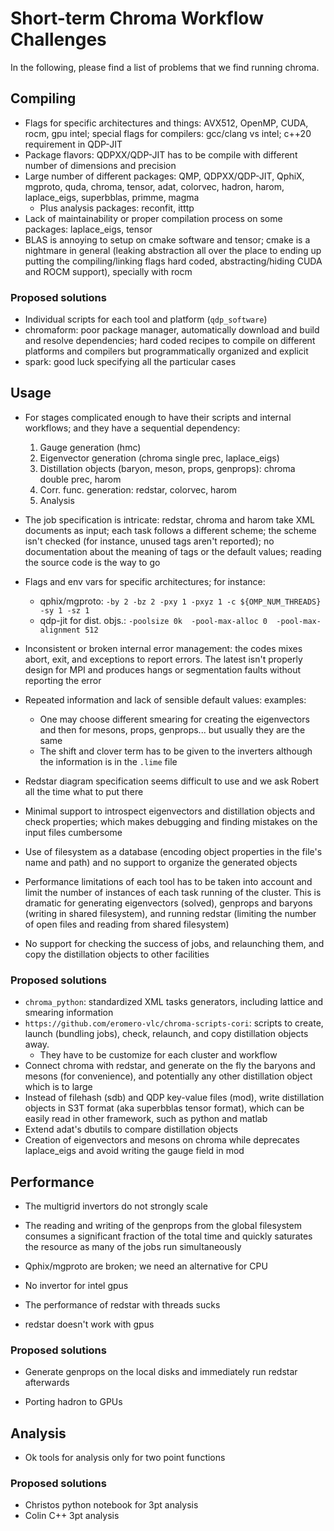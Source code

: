 # Short-term Chroma Workflow Challenges

In the following, please find a list of problems that we find running chroma.

## Compiling

- Flags for specific architectures and things: AVX512, OpenMP, CUDA, rocm, gpu intel; special flags for compilers: gcc/clang vs intel; c++20 requirement in QDP-JIT
- Package flavors: QDPXX/QDP-JIT has to be compile with different number of dimensions and precision
- Large number of different packages: QMP, QDPXX/QDP-JIT, QphiX, mgproto, quda, chroma, tensor, adat, colorvec, hadron, harom, laplace\_eigs, superbblas, primme, magma
   - Plus analysis packages: reconfit, itttp
- Lack of maintainability or proper compilation process on some packages: laplace\_eigs, tensor
- BLAS is annoying to setup on cmake software and tensor; cmake is a nightmare in general (leaking abstraction all over the place to ending up putting the compiling/linking flags hard coded, abstracting/hiding CUDA and ROCM support), specially with rocm

### Proposed solutions

- Individual scripts for each tool and platform (`qdp_software`)
- chromaform: poor package manager, automatically download and build and resolve dependencies; hard coded recipes to compile on different platforms and compilers but programmatically organized and explicit
- spark: good luck specifying all the particular cases

## Usage

- For stages complicated enough to have their scripts and internal workflows; and they have a sequential dependency:

  1. Gauge generation (hmc)
  2. Eigenvector generation (chroma single prec, laplace\_eigs)
  3. Distillation objects (baryon, meson, props, genprops): chroma double prec, harom
  4. Corr. func. generation: redstar, colorvec, harom
  5. Analysis

- The job specification is intricate: redstar, chroma and harom take XML documents as input; each task follows a different scheme; the scheme isn't checked (for instance, unused tags aren't reported); no documentation about the meaning of tags or the default values; reading the source code is the way to go

- Flags and env vars for specific architectures; for instance:
  - qphix/mgproto: `-by 2 -bz 2 -pxy 1 -pxyz 1 -c ${OMP_NUM_THREADS} -sy 1 -sz 1`
  - qdp-jit for dist. objs.: `-poolsize 0k  -pool-max-alloc 0  -pool-max-alignment 512`

- Inconsistent or broken internal error management: the codes mixes abort, exit, and exceptions to report errors. The latest isn't properly design for MPI and produces hangs or segmentation faults without reporting the error

- Repeated information and lack of sensible default values: examples:
  - One may choose different smearing for creating the eigenvectors and then for mesons, props, genprops... but usually they are the same
  - The shift and clover term has to be given to the inverters although the information is in the `.lime` file

- Redstar diagram specification seems difficult to use and we ask Robert all the time what to put there

- Minimal support to introspect eigenvectors and distillation objects and check properties; which makes debugging and finding mistakes on the input files cumbersome

- Use of filesystem as a database (encoding object properties in the file's name and path) and no support to organize the generated objects

- Performance limitations of each tool has to be taken into account and limit the number of instances of each task running of the cluster. This is dramatic for generating eigenvectors (solved), genprops and baryons (writing in shared filesystem), and running redstar (limiting the number of open files and reading from shared filesystem)

- No support for checking the success of jobs, and relaunching them, and copy the distillation objects to other facilities

### Proposed solutions

- `chroma_python`: standardized XML tasks generators, including lattice and smearing information
- `https://github.com/eromero-vlc/chroma-scripts-cori`: scripts to create, launch (bundling jobs), check, relaunch, and copy distillation objects away.
  - They have to be customize for each cluster and workflow
- Connect chroma with redstar, and generate on the fly the baryons and mesons (for convenience), and potentially any other distillation object which is to large
- Instead of filehash (sdb) and QDP key-value files (mod), write distillation objects in S3T format (aka superbblas tensor format), which can be easily read in other framework, such as python and matlab
- Extend adat's dbutils to compare distillation objects
- Creation of eigenvectors and mesons on chroma while deprecates laplace\_eigs and avoid writing the gauge field in mod

## Performance

- The multigrid invertors do not strongly scale

- The reading and writing of the genprops from the global filesystem consumes a significant fraction of the total time and quickly saturates the resource as many of the jobs run simultaneously

- Qphix/mgproto are broken; we need an alternative for CPU

- No invertor for intel gpus

- The performance of redstar with threads sucks

- redstar doesn't work with gpus

### Proposed solutions

- Generate genprops on the local disks and immediately run redstar afterwards

- Porting hadron to GPUs

## Analysis

- Ok tools for analysis only for two point functions

### Proposed solutions

- Christos python notebook for 3pt analysis
- Colin C++ 3pt analysis
